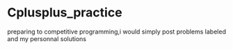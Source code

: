 # Cplusplus_practice
preparing to competitive programming,i would simply post problems labeled and my personnal solutions
